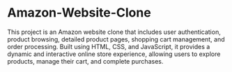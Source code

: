# Amazon-Website-Clone
This project is an Amazon website clone that includes user authentication, product browsing, detailed product pages, shopping cart management, and order processing. Built using HTML, CSS, and JavaScript, it provides a dynamic and interactive online store experience, allowing users to explore products, manage their cart, and complete purchases.

